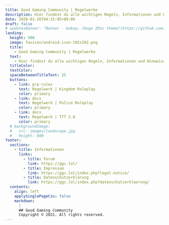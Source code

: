```yaml
---
title: Good Gaming Community | Regelwerke
description: Hier findest du alle wichtigen Regeln, Informationen und Hinweise zu unseren Gameservern
date: 2020-01-26T04:15:05+09:00
draft: false
# updatesBanner: "Banner - &nbsp; [Hugo ZDoc theme](https://github.com/zzossig/hugo-theme-zdoc) &nbsp; just arrived"
landing:
  height: 500
  image: favicon/android-icon-192x192.png
  title:
    - Good Gaming Community | Regelwerke
  text:
    - Hier findest du alle wichtigen Regeln, Informationen und Hinweise zu unseren Gameservern
  titleColor:
  textColor:
  spaceBetweenTitleText: 25
  buttons:
    - link: prp-rules
      text: Regelwerk | Kingdom Roleplay
      color: primary
    - link: docs
      text: Regelwerk | Police Roleplay
      color: primary
    - link: docs
      text: Regelwerk | TTT 2.0
      color: primary
  # backgroundImage: 
  #   src: images/landscape.jpg
  #   height: 600
footer:
  sections:
    - title: Informationen
      links:
        - title: Forum
          link: https://ggc.lol/
        - title: Impressum
          link: https://ggc.lol/index.php?legal-notice/
        - title: Datenschutzerklärung
          link: https://ggc.lol/index.php?datenschutzerklaerung/
  contents: 
    align: left
    applySinglePageCss: false
    markdown:
      |
      ## Good Gaming Community
      Copyright © 2021. All rights reserved.
---
```

